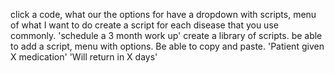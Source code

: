 click a code, what our the options for
have a dropdown with scripts, menu of what I want to do
create a script for each disease that you use commonly.
'schedule a 3 month work up'
create a library of scripts.
be able to add a script, menu with options. Be able to copy and paste.
'Patient given X medication' 'Will return in X days'
